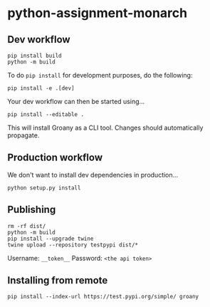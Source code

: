 # python-assignment-monarch

## Dev workflow

```
pip install build
python -m build
```

To do `pip install` for development purposes, do the following:

```
pip install -e .[dev]
```

Your dev workflow can then be started using...

```
pip install --editable .
```

This will install Groany as a CLI tool. Changes should automatically propagate.

## Production workflow

We don't want to install dev dependencies in production...

```
python setup.py install
```

## Publishing

```
rm -rf dist/
python -m build
pip install --upgrade twine
twine upload --repository testpypi dist/*
```
Username: `__token__`
Password: `<the api token>`

## Installing from remote

```
pip install --index-url https://test.pypi.org/simple/ groany
```